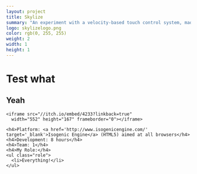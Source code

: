 ```yaml
---
layout: project
title: Skylize
summary: "An experiment with a velocity-based touch control system, made for the <a href='http://itch.io/jam/cyberpunk-jam' target='_blank'>Cyberpunk Jam</a>.<br />Paint the black sky with neon lights and share your creation."
logo: skylizelogo.png
color: rgb(0, 255, 255)
weight: 2
width: 1
height: 1
---
```


# Test what
## Yeah

    <iframe src="//itch.io/embed/4233?linkback=true" 
      width="552" height="167" frameborder="0"></iframe>
      
    <h4>Platform: <a href='http://www.isogenicengine.com/' target='_blank'>Isogenic Engine</a> (HTML5) aimed at all browsers</h4>
    <h4>Development: 8 hours</h4>
    <h4>Team: 1</h4>
    <h4>My Role:</h4>
    <ul class="role">
      <li>Everything!</li>
    </ul>